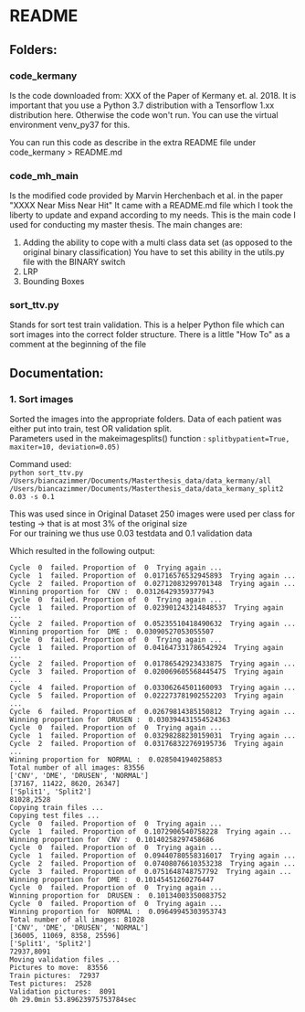 # README
## Folders:
### code_kermany
Is the code downloaded from: XXX of the Paper of Kermany et. al. 2018. It
is important that you use a Python 3.7 distribution with a Tensorflow 1.xx
distribution here. Otherwise the code won't run. You can use the virtual
environment venv_py37 for this.

You can run this code as describe in the extra README file under
code_kermany > README.md

### code_mh_main
Is the modified code provided by Marvin Herchenbach et al. in the paper "XXXX Near Miss Near Hit"
It came with a README.md file which I took the liberty to update and expand according to my needs.
This is the main code I used for conducting my master thesis. The main changes are:
1. Adding the ability to cope with a multi class data set (as opposed to the original binary classification)
You have to set this ability in the utils.py file with the BINARY switch
2. LRP
3. Bounding Boxes

### sort_ttv.py
Stands for sort test train validation. This is a helper Python file which can sort images
into the correct folder structure. There is a little "How To" as a comment at the
beginning of the file

## Documentation:
### 1. Sort images
Sorted the images into the appropriate folders. 
Data of each patient was either put into train, test OR validation split. </br>
Parameters used in the makeimagesplits() function : `splitbypatient=True, maxiter=10, deviation=0.05)`

Command used: </br>
`python sort_ttv.py /Users/biancazimmer/Documents/Masterthesis_data/data_kermany/all /Users/biancazimmer/Documents/Masterthesis_data/data_kermany_split2 0.03 -s 0.1`

This was used since in Original Dataset 250 images were used per class for testing ->
that is at most 3% of the original size </br>
For our training we thus use 0.03 testdata and 0.1 validation data

Which resulted in the following output:
```
Cycle  0  failed. Proportion of  0  Trying again ...
Cycle  1  failed. Proportion of  0.01716576532945893  Trying again ...
Cycle  2  failed. Proportion of  0.02712083299701348  Trying again ...
Winning proportion for  CNV :  0.03126429359377943
Cycle  0  failed. Proportion of  0  Trying again ...
Cycle  1  failed. Proportion of  0.023901243214848537  Trying again ...
Cycle  2  failed. Proportion of  0.05235510418490632  Trying again ...
Winning proportion for  DME :  0.03090527053055507
Cycle  0  failed. Proportion of  0  Trying again ...
Cycle  1  failed. Proportion of  0.041647331786542924  Trying again ...
Cycle  2  failed. Proportion of  0.01786542923433875  Trying again ...
Cycle  3  failed. Proportion of  0.020069605568445475  Trying again ...
Cycle  4  failed. Proportion of  0.03306264501160093  Trying again ...
Cycle  5  failed. Proportion of  0.022273781902552203  Trying again ...
Cycle  6  failed. Proportion of  0.02679814385150812  Trying again ...
Winning proportion for  DRUSEN :  0.030394431554524363
Cycle  0  failed. Proportion of  0  Trying again ...
Cycle  1  failed. Proportion of  0.03298288230159031  Trying again ...
Cycle  2  failed. Proportion of  0.031768322769195736  Trying again ...
Winning proportion for  NORMAL :  0.0285041940258853
Total number of all images: 83556
['CNV', 'DME', 'DRUSEN', 'NORMAL']
[37167, 11422, 8620, 26347]
['Split1', 'Split2']
81028,2528
Copying train files ...
Copying test files ...
Cycle  0  failed. Proportion of  0  Trying again ...
Cycle  1  failed. Proportion of  0.1072906540758228  Trying again ...
Winning proportion for  CNV :  0.10140258297458686
Cycle  0  failed. Proportion of  0  Trying again ...
Cycle  1  failed. Proportion of  0.09440780558316017  Trying again ...
Cycle  2  failed. Proportion of  0.07408076610353238  Trying again ...
Cycle  3  failed. Proportion of  0.0751648748757792  Trying again ...
Winning proportion for  DME :  0.10145451260276447
Cycle  0  failed. Proportion of  0  Trying again ...
Winning proportion for  DRUSEN :  0.10134003350083752
Cycle  0  failed. Proportion of  0  Trying again ...
Winning proportion for  NORMAL :  0.09649945303953743
Total number of all images: 81028
['CNV', 'DME', 'DRUSEN', 'NORMAL']
[36005, 11069, 8358, 25596]
['Split1', 'Split2']
72937,8091
Moving validation files ...
Pictures to move:  83556
Train pictures:  72937
Test pictures:  2528
Validation pictures:  8091
0h 29.0min 53.89623975753784sec
```

